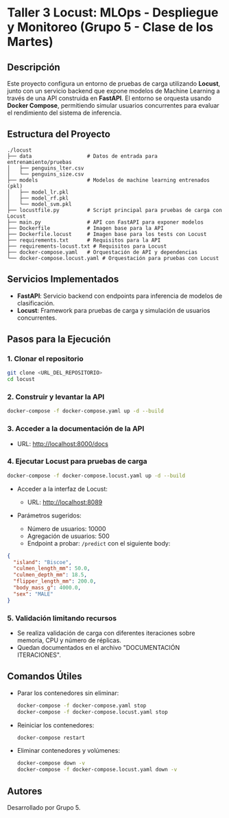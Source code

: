 # Taller 3 Locust: MLOps - Despliegue y Monitoreo (Grupo 5 - Clase de los Martes)

## Descripción

Este proyecto configura un entorno de pruebas de carga utilizando **Locust**, junto con un servicio backend que expone modelos de Machine Learning a través de una API construida en **FastAPI**. El entorno se orquesta usando **Docker Compose**, permitiendo simular usuarios concurrentes para evaluar el rendimiento del sistema de inferencia.

## Estructura del Proyecto

```
./locust
├── data                  # Datos de entrada para entrenamiento/pruebas
│   ├── penguins_lter.csv
│   └── penguins_size.csv
├── models                # Modelos de machine learning entrenados (pkl)
│   ├── model_lr.pkl
│   ├── model_rf.pkl
│   └── model_svm.pkl
├── locustfile.py         # Script principal para pruebas de carga con Locust
├── main.py               # API con FastAPI para exponer modelos
├── Dockerfile            # Imagen base para la API
├── Dockerfile.locust     # Imagen base para los tests con Locust
├── requirements.txt      # Requisitos para la API
├── requirements-locust.txt # Requisitos para Locust
├── docker-compose.yaml   # Orquestación de API y dependencias
└── docker-compose.locust.yaml # Orquestación para pruebas con Locust
```

## Servicios Implementados

- **FastAPI**: Servicio backend con endpoints para inferencia de modelos de clasificación.
- **Locust**: Framework para pruebas de carga y simulación de usuarios concurrentes.

## Pasos para la Ejecución

### 1. Clonar el repositorio

```bash
git clone <URL_DEL_REPOSITORIO>
cd locust
```

### 2. Construir y levantar la API

```bash
docker-compose -f docker-compose.yaml up -d --build
```

### 3. Acceder a la documentación de la API

- URL: [http://localhost:8000/docs](http://localhost:8000/docs)

### 4. Ejecutar Locust para pruebas de carga

```bash
docker-compose -f docker-compose.locust.yaml up -d --build
```

- Acceder a la interfaz de Locust:
  - URL: [http://localhost:8089](http://localhost:8089)

- Parámetros sugeridos:
  - Número de usuarios: 10000
  - Agregación de usuarios: 500
  - Endpoint a probar: `/predict` con el siguiente body:

```json
{
  "island": "Biscoe",
  "culmen_length_mm": 50.0,
  "culmen_depth_mm": 18.5,
  "flipper_length_mm": 200.0,
  "body_mass_g": 4000.0,
  "sex": "MALE"
}
```

### 5. Validación limitando recursos
- Se realiza validación de carga con diferentes iteraciones sobre memoria, CPU y número de réplicas.
- Quedan documentados en el archivo "DOCUMENTACIÓN ITERACIONES".


## Comandos Útiles

- Parar los contenedores sin eliminar:
  ```bash
  docker-compose -f docker-compose.yaml stop
  docker-compose -f docker-compose.locust.yaml stop
  ```

- Reiniciar los contenedores:
  ```bash
  docker-compose restart
  ```

- Eliminar contenedores y volúmenes:
  ```bash
  docker-compose down -v
  docker-compose -f docker-compose.locust.yaml down -v
  ```

## Autores

Desarrollado por Grupo 5.
